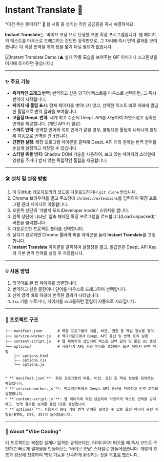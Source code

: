 # Instant Translate 🚀

"이건 무슨 뜻이지?" 🤔 웹 서핑 중 생기는 작은 궁금증을 즉시 해결하세요.

**Instant Translate**는 '바이브 코딩'으로 탄생한 크롬 확장 프로그램입니다. 웹 페이지의 텍스트를 마우스로 드래그하는 간단한 동작만으로, 그 자리에 즉시 번역 결과를 보여줍니다. 더 이상 번역을 위해 탭을 옮겨 다닐 필요가 없습니다.

![Instant Translate Demo](https://i.imgur.com/your-demo-image.gif)
(▲ 실제 작동 모습을 보여주는 GIF 이미지나 스크린샷을 여기에 추가하면 좋습니다.)

---

### ✨ 주요 기능

* **즉각적인 드래그 번역**: 번역하고 싶은 외국어 텍스트를 마우스로 선택하면, 그 즉시 번역이 시작됩니다.
* **페이지 내 툴팁 표시**: 현재 페이지를 벗어나지 않고, 선택한 텍스트 바로 아래에 깔끔한 툴팁으로 번역 결과를 보여줍니다.
* **고품질 DeepL 번역**: 세계 최고 수준의 DeepL API를 사용하여 자연스럽고 정확한 번역을 제공합니다. (개인 API 키 필요)
* **스마트 번역**: 번역할 언어와 목표 언어가 같을 경우, 불필요한 툴팁이 나타나지 않도록 자동으로 번역을 건너뜁니다.
* **간편한 설정**: 확장 프로그램 아이콘을 클릭해 DeepL API 키와 원하는 번역 언어를 손쉽게 설정하고 저장할 수 있습니다.
* **스타일 충돌 방지**: Shadow DOM 기술을 사용하여, 보고 있는 페이지의 스타일에 영향을 주거나 받지 않는 독립적인 툴팁을 제공합니다.

---

### 🛠️ 설치 및 설정 방법

1.  이 GitHub 레포지토리의 코드를 다운로드하거나 `git clone` 받습니다.
2.  Chrome 브라우저를 열고 주소창에 `chrome://extensions`를 입력하여 확장 프로그램 관리 페이지로 이동합니다.
3.  오른쪽 상단의 '개발자 모드(Developer mode)' 스위치를 켭니다.
4.  왼쪽 상단에 나타난 '압축 해제된 확장 프로그램을 로드합니다(Load unpacked)' 버튼을 클릭합니다.
5.  다운로드한 프로젝트 폴더를 선택합니다.
6.  설치가 완료되면 Chrome 툴바의 퍼즐 아이콘을 눌러 **Instant Translate**를 고정합니다.
7.  **Instant Translate** 아이콘을 클릭하여 설정창을 열고, 발급받은 DeepL API Key와 기본 번역 언어를 설정 후 저장합니다.

---

### 💡 사용 방법

1.  외국어로 된 웹 페이지를 방문합니다.
2.  번역하고 싶은 문장이나 단어를 마우스로 드래그하여 선택합니다.
3.  선택 영역 바로 아래에 번역된 결과가 나타납니다.
4.  `Esc` 키를 누르거나, 페이지를 스크롤하면 툴팁이 자동으로 사라집니다.

---

### 📂 프로젝트 구조
```
├── manifest.json       # 확장 프로그램의 이름, 버전, 권한 등 핵심 정보를 정의
├── service-worker.js   # 백그라운드에서 DeepL API 통신 및 번역 로직 실행
├── content-script.js   # 웹 페이지에 삽입되어 텍스트 선택 감지 및 툴팁 UI 생성
└── options/            # 사용자가 API 키와 언어를 설정하는 옵션 페이지 관련 파일
    ├── options.html
    ├── options.css
    └── options.js


* **`manifest.json`**: 확장 프로그램의 이름, 버전, 권한 등 핵심 정보를 정의하는 파일입니다.
* **`service-worker.js`**: 백그라운드에서 DeepL API 통신을 처리하고 번역 로직을 실행합니다.
* **`content-script.js`**: 웹 페이지에 직접 삽입되어 사용자의 텍스트 선택을 감지하고, 번역 결과를 보여줄 툴팁 UI를 생성합니다.
* **`options/`**: 사용자가 API 키와 번역 언어를 설정할 수 있는 옵션 페이지 관련 파일들(HTML, CSS, JS)이 들어있습니다.

```

---

### 🌊 About "Vibe Coding"

이 프로젝트는 복잡한 설계나 엄격한 규칙보다는, 아이디어가 떠오를 때 즉시 코드로 구현하고 빠르게 결과물을 만들어보는 '바이브 코딩' 스타일로 만들어졌습니다. 개발의 흐름과 감성에 집중하여 핵심 기능을 신속하게 완성하는 것을 목표로 했습니다.
